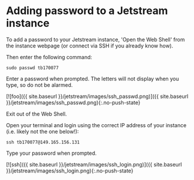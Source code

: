 # Adding password to a Jetstream instance

To add a password to your Jetstream instance, 'Open the Web Shell' from the instance webpage (or connect via SSH if you already know how).

Then enter the following command:  

```
sudo passwd tb170077
```
Enter a password when prompted. The letters will not display when you type, so do not be alarmed.

[![foo]({{ site.baseurl }}/jetstream/images/ssh_passwd.png)]({{ site.baseurl }}/jetstream/images/ssh_passwd.png){:.no-push-state}


Exit out of the Web Shell.

Open your terminal and login using the correct IP address of your instance (i.e. likely not the one below!):

```
ssh tb170077@149.165.156.131
```

Type your password when prompted.

[![ssh]({{ site.baseurl }}/jetstream/images/ssh_login.png)]({{ site.baseurl }}/jetstream/images/ssh_login.png){:.no-push-state}
